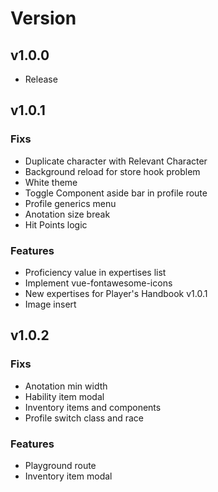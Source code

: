 # Version

## v1.0.0

- Release

## v1.0.1

### Fixs

- Duplicate character with Relevant Character
- Background reload for store hook problem
- White theme
- Toggle Component aside bar in profile route
- Profile generics menu
- Anotation size break
- Hit Points logic

### Features

- Proficiency value in expertises list
- Implement vue-fontawesome-icons
- New expertises for Player's Handbook v1.0.1
- Image insert

## v1.0.2

### Fixs

- Anotation min width
- Hability item modal
- Inventory items and components
- Profile switch class and race

### Features

- Playground route
- Inventory item modal

